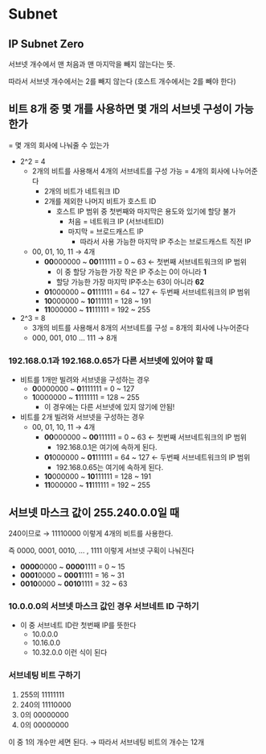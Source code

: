 # Subnet

## IP Subnet Zero

서브넷 개수에서 맨 처음과 맨 마지막을 빼지 않는다는 뜻.

따라서 서브넷 개수에서는 2를 빼지 않는다 (호스트 개수에서는 2를 빼야 한다)

## 비트 8개 중 몇 개를 사용하면 몇 개의 서브넷 구성이 가능한가

= 몇 개의 회사에 나눠줄 수 있는가

- 2^2 = 4
  - 2개의 비트를 사용해서 4개의 서브네트를 구성 가능 = 4개의 회사에 나누어준다
    - 2개의 비트가 네트워크 ID
    - 2개를 제외한 나머지 비트가 호스트 ID
      - 호스트 IP 범위 중 첫번째와 마지막은 용도와 있기에 할당 불가
        - 처음 = 네트워크 IP (서브네트ID)
        - 마지막 = 브로드캐스트 IP
          - 따라서 사용 가능한 마지막 IP 주소는 브로드캐스트 직전 IP
  - 00, 01, 10, 11 → 4개
    - **00**000000 ~ **00**111111 = 0 ~ 63 ← 첫번째 서브네트워크의 IP 범위
      - 이 중 할당 가능한 가장 작은 IP 주소는 0이 아니라 **1**
      - 할당 가능한 가장 마지막 IP주소는 63이 아니라 **62**
    - **01**000000 ~ **01**111111 = 64 ~ 127 ← 두번째 서브네트워크의 IP 범위
    - **10**000000 ~ **10**111111 = 128 ~ 191
    - **11**000000 ~ **11**111111 = 192 ~ 255
- 2^3 = 8
  - 3개의 비트를 사용해서 8개의 서브네트를 구성 = 8개의 회사에 나누어준다
  - 000, 001, 010 … 111 → 8개

### 192.168.0.1과 192.168.0.65가 다른 서브넷에 있어야 할 때

- 비트를 1개만 빌려와 서브넷을 구성하는 경우
  - **0**0000000 ~ **0**1111111 = 0 ~ 127
  - **1**0000000 ~ **1**1111111 = 128 ~ 255
    - 이 경우에는 다른 서브넷에 있지 않기에 안됨!
- 비트를 2개 빌려와 서브넷을 구성하는 경우
  - 00, 01, 10, 11 → 4개
    - **00**000000 ~ **00**111111 = 0 ~ 63 ← 첫번째 서브네트워크의 IP 범위
      - 192.168.0.1은 여기에 속하게 된다.
    - **01**000000 ~ **01**111111 = 64 ~ 127 ← 두번째 서브네트워크의 IP 범위
      - 192.168.0.65는 여기에 속하게 된다.
    - **10**000000 ~ **10**111111 = 128 ~ 191
    - **11**000000 ~ **11**111111 = 192 ~ 255

## 서브넷 마스크 값이 255.240.0.0일 때

240이므로 → 11110000 이렇게 4개의 비트를 사용한다.

즉 0000, 0001, 0010, … , 1111 이렇게 서브넷 구획이 나눠진다

- **0000**0000 ~ **0000**1111 = 0 ~ 15
- **0001**0000 ~ **0001**1111 = 16 ~ 31
- **0010**0000 ~ **0010**1111 = 32 ~ 63

### 10.0.0.0의 서브넷 마스크 값인 경우 서브네트 ID 구하기

- 이 중 서브네트 ID란 첫번째 IP를 뜻한다
  - 10.0.0.0
  - 10.16.0.0
  - 10.32.0.0 이런 식이 된다

### 서브네팅 비트 구하기

1. 255의 11111111
2. 240의 11110000
3. 0의 00000000
4. 0의 00000000

이 중 1의 개수만 세면 된다. → 따라서 서브네팅 비트의 개수는 12개

